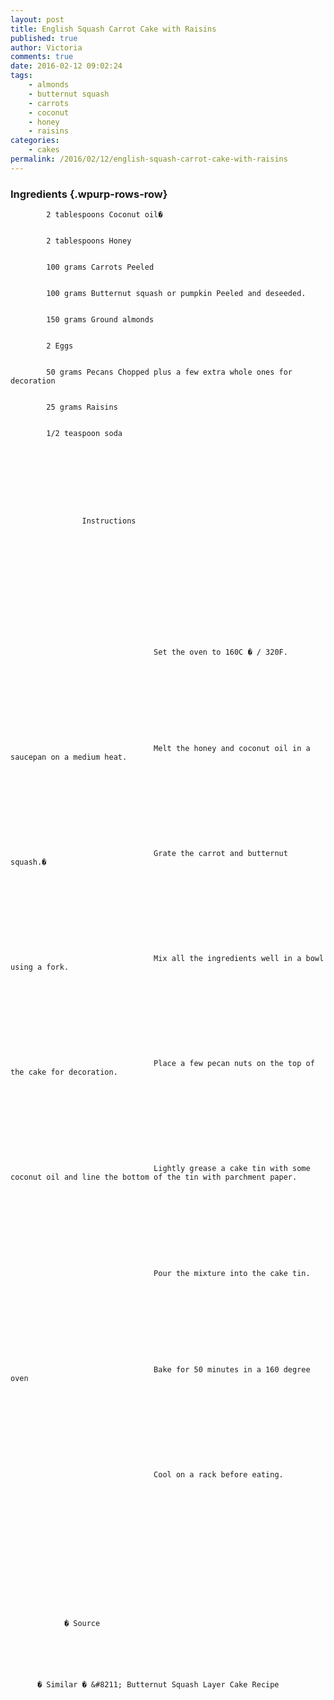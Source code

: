 ```yaml
---
layout: post
title: English Squash Carrot Cake with Raisins
published: true
author: Victoria
comments: true
date: 2016-02-12 09:02:24
tags:
    - almonds
    - butternut squash
    - carrots
    - coconut
    - honey
    - raisins
categories:
    - cakes
permalink: /2016/02/12/english-squash-carrot-cake-with-raisins
---
```

### Ingredients {.wpurp-rows-row}


  
    
      
      
      
      
        
          
            2 tablespoons Coconut oil� 
          
          
            2 tablespoons Honey
          
          
            100 grams Carrots Peeled
          
          
            100 grams Butternut squash or pumpkin Peeled and deseeded.
          
          
            150 grams Ground almonds
          
          
            2 Eggs
          
          
            50 grams Pecans Chopped plus a few extra whole ones for decoration
          
          
            25 grams Raisins
          
          
            1/2 teaspoon soda
          
        
        
        
          
            
              
                
                  
                    Instructions
                  
                  
                  
                    
                      
                        
                          
                          
                          
                          
                            
                              
                                
                                  
                                    Set the oven to 160C � / 320F.
                                  
                                  
                                  
                                  
                                
                              
                              
                              
                                
                                  
                                    Melt the honey and coconut oil in a saucepan on a medium heat.
                                  
                                  
                                  
                                  
                                
                              
                              
                              
                                
                                  
                                    Grate the carrot and butternut squash.� 
                                  
                                  
                                  
                                  
                                
                              
                              
                              
                                
                                  
                                    Mix all the ingredients well in a bowl using a fork.
                                  
                                  
                                  
                                  
                                
                              
                              
                              
                                
                                  
                                    Place a few pecan nuts on the top of the cake for decoration.
                                  
                                  
                                  
                                  
                                
                              
                              
                              
                                
                                  
                                    Lightly grease a cake tin with some coconut oil and line the bottom of the tin with parchment paper.
                                  
                                  
                                  
                                  
                                
                              
                              
                              
                                
                                  
                                    Pour the mixture into the cake tin.
                                  
                                  
                                  
                                  
                                
                              
                              
                              
                                
                                  
                                    Bake for 50 minutes in a 160 degree oven
                                  
                                  
                                  
                                  
                                
                              
                              
                              
                                
                                  
                                    Cool on a rack before eating.
                                  
                                  
                                  
                                  
                                
                              
                            
                          
                        
                      
                    
                  
                
              
              
              
                � Source
              
            
          
        
        
        
          � Similar � &#8211; Butternut Squash Layer Cake Recipe
        
      
    
  
